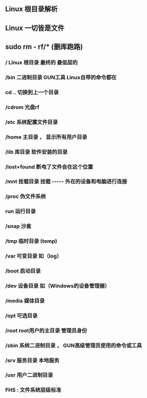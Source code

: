 ## Linux 根目录解析

## Linux 一切皆是文件

## sudo rm - rf/*    (删库跑路)

### /    Llnux 根目录     最终的   最低层的

### /bin 二进制目录    GUN工具	 Linux自带的命令都在

### cd .. 切换到上一个目录

### /cdrom    光盘rf

### /etc 系统配置文件目录

### /home 主目录 ， 显示所有用户目录

### /lib 库目录 软件安装的目录 

### /lost+found  断电了文件会在这个位置

### /mnt 挂载目录                        挂载 -----   外在的设备和电脑进行连接

###  /proc	伪文件系统

### run  运行目录

### /snap  沙盒

### /tmp    临时目录 (temp)

### /var  可变目录       如（log）

### /boot  启动目录

### /dev  设备目录            如（Windows的设备管理器）

###  /media   媒体目录

### /opt 可选目录

###   /root   root用户的主目录 管理员身份

###  /sbin  系统二进制目录    ， GUN高级管理员使用的命令或工具

### /srv  服务目录     本地服务

### /usr  用户二进制目录

### FHS   :   文件系统层级标准







​	